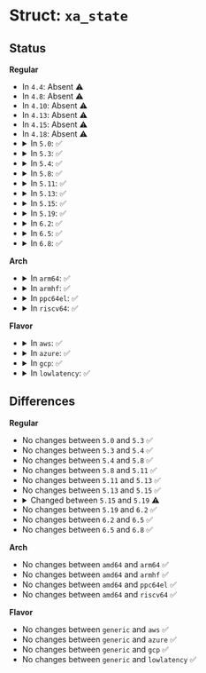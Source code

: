 # Struct: <code>xa_state</code>

## Status
<b>Regular</b>
<ul>
<li>
In <code>4.4</code>: Absent ⚠️
</li>
<li>
In <code>4.8</code>: Absent ⚠️
</li>
<li>
In <code>4.10</code>: Absent ⚠️
</li>
<li>
In <code>4.13</code>: Absent ⚠️
</li>
<li>
In <code>4.15</code>: Absent ⚠️
</li>
<li>
In <code>4.18</code>: Absent ⚠️
</li>
<li>
<details>
<summary>In <code>5.0</code>: ✅</summary>

```c
struct xa_state {
    struct xarray *xa;
    long unsigned int xa_index;
    unsigned char xa_shift;
    unsigned char xa_sibs;
    unsigned char xa_offset;
    unsigned char xa_pad;
    struct xa_node *xa_node;
    struct xa_node *xa_alloc;
    xa_update_node_t xa_update;
};
```
</details>
</li>
<li>
<details>
<summary>In <code>5.3</code>: ✅</summary>

```c
struct xa_state {
    struct xarray *xa;
    long unsigned int xa_index;
    unsigned char xa_shift;
    unsigned char xa_sibs;
    unsigned char xa_offset;
    unsigned char xa_pad;
    struct xa_node *xa_node;
    struct xa_node *xa_alloc;
    xa_update_node_t xa_update;
};
```
</details>
</li>
<li>
<details>
<summary>In <code>5.4</code>: ✅</summary>

```c
struct xa_state {
    struct xarray *xa;
    long unsigned int xa_index;
    unsigned char xa_shift;
    unsigned char xa_sibs;
    unsigned char xa_offset;
    unsigned char xa_pad;
    struct xa_node *xa_node;
    struct xa_node *xa_alloc;
    xa_update_node_t xa_update;
};
```
</details>
</li>
<li>
<details>
<summary>In <code>5.8</code>: ✅</summary>

```c
struct xa_state {
    struct xarray *xa;
    long unsigned int xa_index;
    unsigned char xa_shift;
    unsigned char xa_sibs;
    unsigned char xa_offset;
    unsigned char xa_pad;
    struct xa_node *xa_node;
    struct xa_node *xa_alloc;
    xa_update_node_t xa_update;
};
```
</details>
</li>
<li>
<details>
<summary>In <code>5.11</code>: ✅</summary>

```c
struct xa_state {
    struct xarray *xa;
    long unsigned int xa_index;
    unsigned char xa_shift;
    unsigned char xa_sibs;
    unsigned char xa_offset;
    unsigned char xa_pad;
    struct xa_node *xa_node;
    struct xa_node *xa_alloc;
    xa_update_node_t xa_update;
};
```
</details>
</li>
<li>
<details>
<summary>In <code>5.13</code>: ✅</summary>

```c
struct xa_state {
    struct xarray *xa;
    long unsigned int xa_index;
    unsigned char xa_shift;
    unsigned char xa_sibs;
    unsigned char xa_offset;
    unsigned char xa_pad;
    struct xa_node *xa_node;
    struct xa_node *xa_alloc;
    xa_update_node_t xa_update;
};
```
</details>
</li>
<li>
<details>
<summary>In <code>5.15</code>: ✅</summary>

```c
struct xa_state {
    struct xarray *xa;
    long unsigned int xa_index;
    unsigned char xa_shift;
    unsigned char xa_sibs;
    unsigned char xa_offset;
    unsigned char xa_pad;
    struct xa_node *xa_node;
    struct xa_node *xa_alloc;
    xa_update_node_t xa_update;
};
```
</details>
</li>
<li>
<details>
<summary>In <code>5.19</code>: ✅</summary>

```c
struct xa_state {
    struct xarray *xa;
    long unsigned int xa_index;
    unsigned char xa_shift;
    unsigned char xa_sibs;
    unsigned char xa_offset;
    unsigned char xa_pad;
    struct xa_node *xa_node;
    struct xa_node *xa_alloc;
    xa_update_node_t xa_update;
    struct list_lru *xa_lru;
};
```
</details>
</li>
<li>
<details>
<summary>In <code>6.2</code>: ✅</summary>

```c
struct xa_state {
    struct xarray *xa;
    long unsigned int xa_index;
    unsigned char xa_shift;
    unsigned char xa_sibs;
    unsigned char xa_offset;
    unsigned char xa_pad;
    struct xa_node *xa_node;
    struct xa_node *xa_alloc;
    xa_update_node_t xa_update;
    struct list_lru *xa_lru;
};
```
</details>
</li>
<li>
<details>
<summary>In <code>6.5</code>: ✅</summary>

```c
struct xa_state {
    struct xarray *xa;
    long unsigned int xa_index;
    unsigned char xa_shift;
    unsigned char xa_sibs;
    unsigned char xa_offset;
    unsigned char xa_pad;
    struct xa_node *xa_node;
    struct xa_node *xa_alloc;
    xa_update_node_t xa_update;
    struct list_lru *xa_lru;
};
```
</details>
</li>
<li>
<details>
<summary>In <code>6.8</code>: ✅</summary>

```c
struct xa_state {
    struct xarray *xa;
    long unsigned int xa_index;
    unsigned char xa_shift;
    unsigned char xa_sibs;
    unsigned char xa_offset;
    unsigned char xa_pad;
    struct xa_node *xa_node;
    struct xa_node *xa_alloc;
    xa_update_node_t xa_update;
    struct list_lru *xa_lru;
};
```
</details>
</li>
</ul>
<b>Arch</b>
<ul>
<li>
<details>
<summary>In <code>arm64</code>: ✅</summary>

```c
struct xa_state {
    struct xarray *xa;
    long unsigned int xa_index;
    unsigned char xa_shift;
    unsigned char xa_sibs;
    unsigned char xa_offset;
    unsigned char xa_pad;
    struct xa_node *xa_node;
    struct xa_node *xa_alloc;
    xa_update_node_t xa_update;
};
```
</details>
</li>
<li>
<details>
<summary>In <code>armhf</code>: ✅</summary>

```c
struct xa_state {
    struct xarray *xa;
    long unsigned int xa_index;
    unsigned char xa_shift;
    unsigned char xa_sibs;
    unsigned char xa_offset;
    unsigned char xa_pad;
    struct xa_node *xa_node;
    struct xa_node *xa_alloc;
    xa_update_node_t xa_update;
};
```
</details>
</li>
<li>
<details>
<summary>In <code>ppc64el</code>: ✅</summary>

```c
struct xa_state {
    struct xarray *xa;
    long unsigned int xa_index;
    unsigned char xa_shift;
    unsigned char xa_sibs;
    unsigned char xa_offset;
    unsigned char xa_pad;
    struct xa_node *xa_node;
    struct xa_node *xa_alloc;
    xa_update_node_t xa_update;
};
```
</details>
</li>
<li>
<details>
<summary>In <code>riscv64</code>: ✅</summary>

```c
struct xa_state {
    struct xarray *xa;
    long unsigned int xa_index;
    unsigned char xa_shift;
    unsigned char xa_sibs;
    unsigned char xa_offset;
    unsigned char xa_pad;
    struct xa_node *xa_node;
    struct xa_node *xa_alloc;
    xa_update_node_t xa_update;
};
```
</details>
</li>
</ul>
<b>Flavor</b>
<ul>
<li>
<details>
<summary>In <code>aws</code>: ✅</summary>

```c
struct xa_state {
    struct xarray *xa;
    long unsigned int xa_index;
    unsigned char xa_shift;
    unsigned char xa_sibs;
    unsigned char xa_offset;
    unsigned char xa_pad;
    struct xa_node *xa_node;
    struct xa_node *xa_alloc;
    xa_update_node_t xa_update;
};
```
</details>
</li>
<li>
<details>
<summary>In <code>azure</code>: ✅</summary>

```c
struct xa_state {
    struct xarray *xa;
    long unsigned int xa_index;
    unsigned char xa_shift;
    unsigned char xa_sibs;
    unsigned char xa_offset;
    unsigned char xa_pad;
    struct xa_node *xa_node;
    struct xa_node *xa_alloc;
    xa_update_node_t xa_update;
};
```
</details>
</li>
<li>
<details>
<summary>In <code>gcp</code>: ✅</summary>

```c
struct xa_state {
    struct xarray *xa;
    long unsigned int xa_index;
    unsigned char xa_shift;
    unsigned char xa_sibs;
    unsigned char xa_offset;
    unsigned char xa_pad;
    struct xa_node *xa_node;
    struct xa_node *xa_alloc;
    xa_update_node_t xa_update;
};
```
</details>
</li>
<li>
<details>
<summary>In <code>lowlatency</code>: ✅</summary>

```c
struct xa_state {
    struct xarray *xa;
    long unsigned int xa_index;
    unsigned char xa_shift;
    unsigned char xa_sibs;
    unsigned char xa_offset;
    unsigned char xa_pad;
    struct xa_node *xa_node;
    struct xa_node *xa_alloc;
    xa_update_node_t xa_update;
};
```
</details>
</li>
</ul>

## Differences
<b>Regular</b>
<ul>
<li>
No changes between <code>5.0</code> and <code>5.3</code> ✅
</li>
<li>
No changes between <code>5.3</code> and <code>5.4</code> ✅
</li>
<li>
No changes between <code>5.4</code> and <code>5.8</code> ✅
</li>
<li>
No changes between <code>5.8</code> and <code>5.11</code> ✅
</li>
<li>
No changes between <code>5.11</code> and <code>5.13</code> ✅
</li>
<li>
No changes between <code>5.13</code> and <code>5.15</code> ✅
</li>
<li>
<details>
<summary>Changed between <code>5.15</code> and <code>5.19</code> ⚠️</summary>
<ul>
<li>
<b>Field added. </b>
<code>struct list_lru *xa_lru</code>
</li>
</ul>
</details>
</li>
<li>
No changes between <code>5.19</code> and <code>6.2</code> ✅
</li>
<li>
No changes between <code>6.2</code> and <code>6.5</code> ✅
</li>
<li>
No changes between <code>6.5</code> and <code>6.8</code> ✅
</li>
</ul>
<b>Arch</b>
<ul>
<li>
No changes between <code>amd64</code> and <code>arm64</code> ✅
</li>
<li>
No changes between <code>amd64</code> and <code>armhf</code> ✅
</li>
<li>
No changes between <code>amd64</code> and <code>ppc64el</code> ✅
</li>
<li>
No changes between <code>amd64</code> and <code>riscv64</code> ✅
</li>
</ul>
<b>Flavor</b>
<ul>
<li>
No changes between <code>generic</code> and <code>aws</code> ✅
</li>
<li>
No changes between <code>generic</code> and <code>azure</code> ✅
</li>
<li>
No changes between <code>generic</code> and <code>gcp</code> ✅
</li>
<li>
No changes between <code>generic</code> and <code>lowlatency</code> ✅
</li>
</ul>
